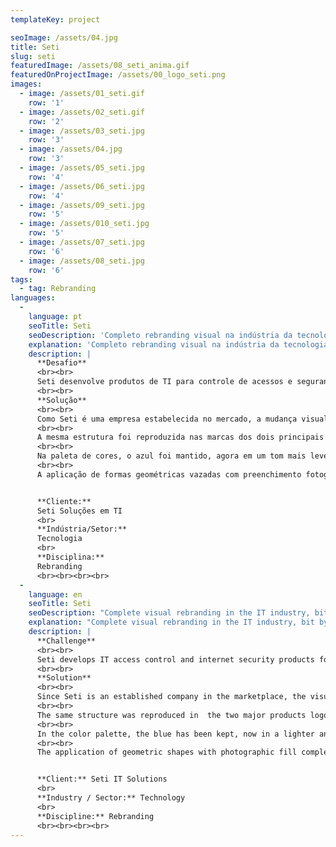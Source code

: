 ```yaml
---
templateKey: project

seoImage: /assets/04.jpg
title: Seti
slug: seti
featuredImage: /assets/08_seti_anima.gif
featuredOnProjectImage: /assets/00_logo_seti.png
images:
  - image: /assets/01_seti.gif
    row: '1'
  - image: /assets/02_seti.gif
    row: '2'
  - image: /assets/03_seti.jpg
    row: '3'
  - image: /assets/04.jpg
    row: '3'
  - image: /assets/05_seti.jpg
    row: '4'
  - image: /assets/06_seti.jpg
    row: '4'
  - image: /assets/09_seti.jpg
    row: '5'
  - image: /assets/010_seti.jpg
    row: '5'
  - image: /assets/07_seti.jpg
    row: '6'
  - image: /assets/08_seti.jpg
    row: '6'
tags:
  - tag: Rebranding
languages:
  - 
    language: pt
    seoTitle: Seti
    seoDescription: 'Completo rebranding visual na indústria da tecnologia, um bit por vez.'
    explanation: 'Completo rebranding visual na indústria da tecnologia, um bit por vez.'
    description: |
      **Desafio**
      <br><br>
      Seti desenvolve produtos de TI para controle de acessos e segurança de internet para empresas. Com 17 anos de mercado e mais de mil clientes, a empresa achou que havia chegado a hora de renovar seu logo e também a identidade visual de seus dois principais produtos. Fomos chamados a trazer modernidade e profissionalismo à identidade da marca, deixando-a mais próxima do que é a empresa hoje e dos desafios do futuro.
      <br><br>
      **Solução**
      <br><br>
      Como Seti é uma empresa estabelecida no mercado, a mudança visual precisava ser profunda, mas não descaracterizar completamente sua essência. Para isso, optamos por manter uma solução em type, direta e simples, mas agregando valor e modernidade. Escolhemos para isso uma fonte de cortes retos, com o diferencial de recortes, que passam ao logo a impressão de módulos, que podem ser agregados conforme o desejo. Essa característica mimetiza a estrutura dos produtos da empresa, que podem ser adquiridos em diferentes módulos com diferentes funções.
      <br><br>
      A mesma estrutura foi reproduzida nas marcas dos dois principais produtos da empresa, as soluções SM e S4, ampliando os traços de modernidade e vanguarda também para os produtos.
      <br><br>
      Na paleta de cores, o azul foi mantido, agora em um tom mais leve e claro, ganhando como companhia um tom acrescido de magenta, um roxo claro que complementa o azul e os respiros em branco na composição geral da marca.
      <br><br>
      A aplicação de formas geométricas vazadas com preenchimento fotográfico complementam a nova identidade de Seti, trazendo leveza para as aplicações. O uso inteligente do branco, pleno de respiros, atualiza a comunicação como um todo, afastando-a da comunicação pesada e datada do início dos 2000 para o setor.


      **Cliente:** 
      Seti Soluções em TI
      <br>
      **Indústria/Setor:** 
      Tecnologia
      <br>
      **Disciplina:** 
      Rebranding
      <br><br><br><br>
  -
    language: en
    seoTitle: Seti
    seoDescription: "Complete visual rebranding in the IT industry, bit by bit"
    explanation: "Complete visual rebranding in the IT industry, bit by bit"
    description: |
      **Challenge**
      <br><br>
      Seti develops IT access control and internet security products for medium and big companies. With 17 years of age and more than 1,000 customers, the company thought it was time to renew its logo and also the visual identity of its two main products. We were called to bring modernity and professionalism to the brand identity, leaving it closer to what the company is today and the challenges of the future.
      <br><br>
      **Solution**
      <br><br>
      Since Seti is an established company in the marketplace, the visual change needed to be profound, but not completely de-characterize its essence. So we chose to maintain a solution in type, direct and simple, but adding value and modernity. We have chosen for this a type with straight appearance, with special cutouts, which reflect the sense of modules, that can be aggregated according to the desire. This feature mimics the structure of the company's products, which can be purchased in different modules for different functions.
      <br><br>
      The same structure was reproduced in  the two major products logos, SM and S4 Solutions, extending the traits of modernity and vanguard also for the products.
      <br><br>
      In the color palette, the blue has been kept, now in a lighter and clearer tone alongside another tone with a touch of magenta, a light purple that complements the blue and the white breaths in the overall rebranding.
      <br><br>
      The application of geometric shapes with photographic fill complement the new Seti identity, bringing lightness to the applications. Intelligent use of white, full of space, updates communication as a whole, moving it away from the heavy, dated communication of the early 2000s to the IT industry.


      **Client:** Seti IT Solutions
      <br>
      **Industry / Sector:** Technology
      <br>
      **Discipline:** Rebranding
      <br><br><br><br>
---
```


